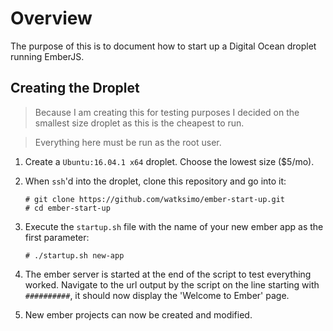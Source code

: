 # Overview

The purpose of this is to document how to start up a Digital Ocean droplet running EmberJS.

## Creating the Droplet
> Because I am creating this for testing purposes I decided on the smallest size droplet as this is the cheapest to run.

> Everything here must be run as the root user.

1. Create a `Ubuntu:16.04.1 x64` droplet. Choose the lowest size ($5/mo).

2. When `ssh`'d into the droplet, clone this repository and go into it:
    ```
    # git clone https://github.com/watksimo/ember-start-up.git
    # cd ember-start-up
    ```

3. Execute the `startup.sh` file with the name of your new ember app as the first parameter:

    ```
    # ./startup.sh new-app
    ```

4. The ember server is started at the end of the script to test everything worked. Navigate to the url output by the script on the line starting with `##########`, it should now display the 'Welcome to Ember' page.

5. New ember projects can now be created and modified.
